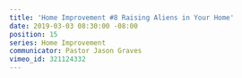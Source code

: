 ```yaml
---
title: 'Home Improvement #8 Raising Aliens in Your Home'
date: 2019-03-03 08:30:00 -08:00
position: 15
series: Home Improvement
communicator: Pastor Jason Graves
vimeo_id: 321124332
---
```


